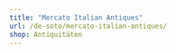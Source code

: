 ```yaml
---
title: "Mercato Italian Antiques"
url: /de-soto/mercato-italian-antiques/
shop: Antiquitäten
---
```

